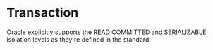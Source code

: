 # Transaction
 
Oracle explicitly supports the READ COMMITTED and SERIALIZABLE isolation levels as they're defined in the standard.
 
 
